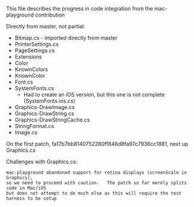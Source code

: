 This file describes the progress in code integration from the mac-playground contribution

Directly from master, not partial:

* Bitmap.cs - imported directly from master
* PrinterSettings.cs 
* PageSettings.cs
* Extensions
* Color
* KnownColors
* KnownColor
* Font.cs
* SystemFonts.cs
	- Had to create an iOS version, but this one is not complete (SystemFonts.ios.cs)
* Graphics-DrawImage.cs 
* Graphics-DrawString.cs
* Graphics-DrawStringCache.cs
* StringFormat.cs
* Image.cs

On the first patch, fa17b7bb8140752280ff846d8fa97c7936cc1881, next up
Graphics.cs

Challenges with Graphics.cs:

	mac-playground abandoned support for retina displays (screenScale in Graphics),
	so we need to proceed with caution.   The patch so far merely splits code in Mac/iOS
	but does not attempt to do much else as this will require the test harness to be setup
